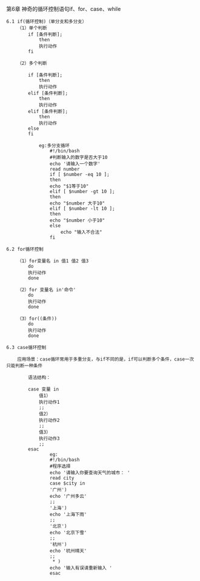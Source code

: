 第6章 神奇的循环控制语句if、for、case、while
	
	6.1 if(循环控制)（单分支和多分支）
		（1）单个判断
			if [条件判断];
				then
				执行动作
			fi
		
		（2）多个判断
			
			if [条件判断];
				then
				执行动作
			elif [条件判断];
				then
				执行动作
			elif [条件判断];
				then
				执行动作
			else
			fi
				
				eg:多分支循环
					#!/bin/bash
					#判断输入的数字是否大于10
					echo '请输入一个数字'
					read number
					if [ $number -eq 10 ];
					then 
					echo "$1等于10"
					elif [ $number -gt 10 ];
					then
					echo "$number 大于10"
					elif [ $number -lt 10 ];
					then
					echo "$number 小于10"
					else
						echo "输入不合法"
					fi
			
	6.2 for循环控制
		
		（1）for变量名 in 值1 值2 值3
			do
			执行动作
			done
			
		（2）for 变量名 in'命令'
			do
			执行动作
			done
			
		（3）for((条件))
			do
			执行动作
			done
			
	6.3 case循环控制
		
		应用场景：case循环常用于多重分支，与if不同的是，if可以判断多个条件，case一次只能判断一种条件
		
			语法结构：
			
			case 变量 in
				值1）
				执行动作1
				;;
				值2）
				执行动作2
				;;
				值3）
				执行动作3
				;;
			esac
					eg:
					#!/bin/bash
					#程序选择
					echo '请输入你要查询天气的城市： '
					read city
					case $city in
					'广州')
					echo '广州多云'
					;;
					'上海')
					echo '上海下雨'
					;;
					'北京')
					echo '北京下雪'
					;;
					'杭州')
					echo '杭州晴天'
					;;
					 * )
					echo '输入有误请重新输入 '
					esac
			
